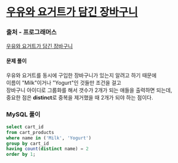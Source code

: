 # [우유와 요거트가 담긴 장바구니](https://school.programmers.co.kr/learn/courses/30/lessons/62284)

### 출처 - 프로그래머스
[우유와 요거트가 담긴 장바구니](https://school.programmers.co.kr/learn/courses/30/lessons/62284)

#### 문제 풀이
우유와 요거트를 동시에 구입한 장바구니가 있는지 알려고 하기 때문에  
이름이 "Milk"이거나 "Yogurt"인 것들만 조건을 걸고  
장바구니 아이디로 그룹화를 해서 갯수가 2개가 되는 애들을 출력하면 되는데,  
중요한 점은 **distinct**로 중복을 제거했을 때 2개가 되야 하는 점이다.

### MySQL 풀이
```sql
select cart_id
from cart_products
where name in ('Milk', 'Yogurt')
group by cart_id
having count(distinct name) = 2
order by 1;
```